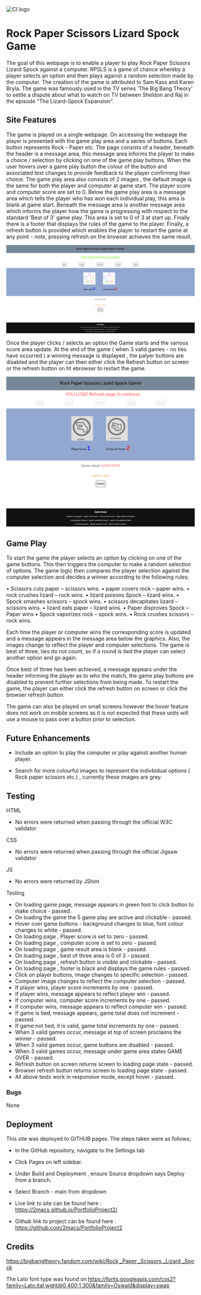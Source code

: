 ![CI logo](https://codeinstitute.s3.amazonaws.com/fullstack/ci_logo_small.png)

# Rock Paper Scissors Lizard Spock Game
The goal of this webpage is to enable a player to play Rock Paper Scissors Lizard Spock against a computer. RPSLS is a game of chance whereby a player selects an option and then plays against a random selection made by the computer. The creation of the game is attributed to Sam Kass and Karen Bryla. The game was famously used in the TV series 'The Big Bang Theory' to settle a dispute about what to watch on TV between Sheldon and Raj in the episode "The Lizard-Spock Expansion". 

## Site Features
The game is played on a single webpage. On accessing the webpage the player is presented with the game play area and a series of buttons. Each button represents Rock - Paper etc. The page consists of a header, beneath the header is a message area, this message area informs the player to make a choice / selection by clicking on one of the game play buttons. When the user hovers over a game play button the colour of the button and associated text changes to provide feedback to the player confirming their choice. The game play area also consists of 2 images , the default image is the same for both the player and computer at game start. The player score and computer score are set to 0. Below the game play area is a message area which tells the player who has won each individual play, this area is blank at game start. Beneath the message area is another message area which informs the player how the game is progressing with respect to the standard 'Best of 3' game play. This area is set to 0 of 3 at start up. Finally there is a footer that displays the rules of the game to the player. Finally, a refresh button is provided which enables the player to restart the game at any point - note, pressing refresh on the browser achieves the same result. 

!['start screen'](/assets/images/homePage.PNG)

Once the player clicks / selects an option the Game starts and the various score area update. At the end of the game ( when 3 valid games - no ties have occurred  ) a winning message is displayed , the palyer buttons are disabled and the player can then either click the Refresh button on screen or the refresh button on ht ebrowser to restart the game.

!['game screen'](assets/images/gameover.PNG)

## Game Play 
To start the game the player selects an option by clicking on one of the game buttons. This then triggers the computer to make a random selection of options. The game logic then compares the player selection against the computer selection and decides a winner according to the following rules;

•	Scissors cuts paper –  scissors wins.
•	paper covers rock – paper wins.
•	rock crushes lizard – rock wins.
•	lizard poisons Spock – lizard wins.
•	Spock smashes scissors – spock wins.
•	scissors decapitates lizard – scissors wins. 
•	lizard eats paper – lizard wins.
•	Paper disproves Spock – Paper wins
•	Spock vaporizes rock – spock wins. 
•	Rock crushes scissors – rock wins.

Each time the player or computer wins the corresponding score is updated and a message appears in the message area below the graphics. Also, the images change to reflect the player and computer selections. The game is best of three, ties do not count, so if a round is tied the player can select another option and go again. 

Once best of three has been achieved, a message appears under the header informing the player as to who the match, the game play buttons are disabled to prevent further selections from being made. To restart the game, the player can either click the refresh button on screen or click the browser refresh button. 

The game can also be played on small screens however the hover feature does not work on mobile screens as it is not expected that these units will use a mouse to pass over a button prior to selection. 

## Future Enhancements
* Include an option to play the computer or play against another human player.

* Search for more colourful images to represent the indivbidual options ( Rock paper scissors etc.) , currently these images are grey. 

## Testing
HTML

* No errors were returned when passing through the official W3C validator

CSS

* No errors were returned when passing through the official Jigsaw validator

JS

* No errors were returned by JShint

Testing 

* On loading game page, message appears in green font to click button to make choice - passed.
* On loading the game the 5 game play are active and clickable - passed.
* Hover over game buttons - background changes to blue, font colour changes to white - passed.
* On loading page , Player score is set to zero - passed. 
* On loading page , computer score is set to zero - passed. 
* On loading page , game result area is blank - passed. 
* On loading page , best of three area is 0 of 3 - passed. 
* On loading page , refresh button is visible and clickable - passed. 
* On loading page , footer is black and displays the game rules - passed. 
* Click on player buttons, image changes to specific selection - passed.
* Computer image changes to reflect the computer selection - passed. 
* If player wins, player score increments by one - passed.
* If player wins, message appears to reflect player win - passed.
* If computer wins, computer score increments by one - passed.
* If computer wins, message appears to reflect computer win - passed.
* If game is tied, message appears, game total does not increment - passed.
* If game not tied, it is valid, game total increments by one - passed.
* When 3 valid games occur, message at top of screen proclaims the winner - passed.
* When 3 valid games occur, game buttons are disabled - passed.
* When 3 valid games occur, message under game area states GAME OVER - passed.
* Refresh button on screen returns screen to loading page state - passed.
* Browser refresh button returns screen to loading page state - passed. 
* All above tests work in responsive mode, except hover - passed.

### Bugs

None

## Deployment

This site was deployed to GITHUB pages. The steps taken were as follows;

* In the GitHub repository, navigate to the Settings tab

* Click Pages on left sidebar.

* Under Build and Deployment , ensure Source dropdown says Deploy from a branch.

* Select Branch - main from dropdown

* Live link to site can be found here : https://2macs.github.io/PortfolioProject2/

* Github link to project can be found here : https://github.com/2macs/PortfolioProject2

## Credits
https://bigbangtheory.fandom.com/wiki/Rock,_Paper,_Scissors,_Lizard,_Spock 

The Lato font type was found on https://fonts.googleapis.com/css2?family=Lato:ital,wght@0,400;1,300&family=Oswald&display=swap 